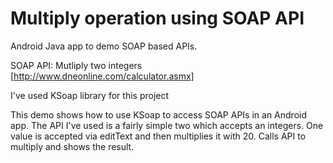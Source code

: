 # Multiply operation using SOAP API

Android Java app to demo SOAP based APIs.

SOAP API: Mutliply two integers [http://www.dneonline.com/calculator.asmx]

I've used KSoap library for this project<br/>


This demo shows how to use KSoap to access SOAP APIs in an Android app. The API I've used is a fairly simple two which accepts an integers. One value is accepted via editText and then multiplies it with 20. Calls API to multiply and shows the result. 
